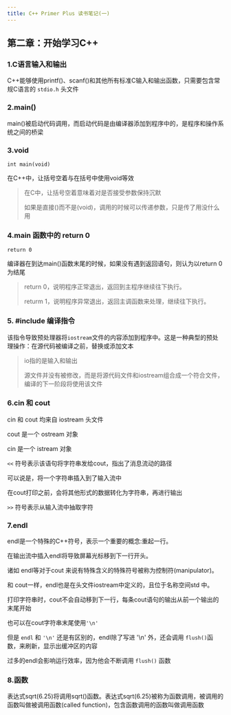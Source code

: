 ```yaml
---
title: C++ Primer Plus 读书笔记(一)
---
```


## 第二章：开始学习C++

### 1.C语言输入和输出

C++能够使用printf()、scanf()和其他所有标准C输入和输出函数，只需要包含常规C语言的 `stdio.h` 头文件

### 2.main()

main()被启动代码调用，而启动代码是由编译器添加到程序中的，是程序和操作系统之间的桥梁

### 3.void

`int main(void)`

在C++中，让括号空着与在括号中使用void等效

> 在C中，让括号空着意味着对是否接受参数保持沉默
>
> 如果是直接()而不是(void)，调用的时候可以传递参数，只是传了用没什么用

### 4.main 函数中的 return 0

`return 0`

编译器在到达main()函数末尾的时候，如果没有遇到返回语句，则认为以return 0 为结尾

> return 0，说明程序正常退出，返回到主程序继续往下执行。
>
> returm 1，说明程序异常退出，返回主调函数来处理，继续往下执行。

### 5. #include 编译指令

该指令导致预处理器将`iostream`文件的内容添加到程序中。这是一种典型的预处理操作：在源代码被编译之前，替换或添加文本

> io指的是输入和输出
>
> 源文件并没有被修改，而是将源代码文件和iostream组合成一个符合文件，编译的下一阶段将使用该文件

### 6.cin 和 cout

cin 和 cout 均来自 iostream 头文件

cout 是一个 ostream 对象

cin 是一个 istream 对象

`<<` 符号表示该语句将字符串发给cout，指出了消息流动的路径

可以说是，将一个字符串插入到了输入流中

在cout打印之前，会将其他形式的数据转化为字符串，再进行输出

`>>` 符号表示从输入流中抽取字符

### 7.endl

endl是一个特殊的C++符号，表示一个重要的概念:重起一行。

在输出流中插入endl将导致屏幕光标移到下一行开头。

诸如 endl等对于cout 来说有特殊含义的特殊符号被称为控制符(manipulator)。

和 cout一样，endl也是在头文件iostream中定义的，且位于名称空间std 中。

打印字符串时，cout不会自动移到下一行，每条cout语句的输出从前一个输出的末尾开始

也可以在cout字符串末尾使用`'\n'`

但是 `endl` 和 `'\n'` 还是有区别的，endl除了写进 '\n' 外，还会调用 `flush()`函数，来刷新，显示出缓冲区的内容

过多的endl会影响运行效率，因为他会不断调用 `flush()` 函数

### 8.函数

表达式sqrt(6.25)将调用sqrt()函数。表达式sqrt(6.25)被称为函数调用，被调用的函数叫做被调用函数(called function)，包含函数调用的函数叫做调用函数